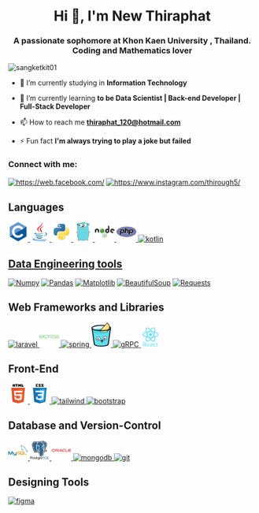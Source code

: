 <h1 align="center">Hi 👋, I'm New Thiraphat</h1>
<h3 align="center">A passionate sophomore at Khon Kaen University , Thailand. Coding and Mathematics lover</h3>
<img align='right' width='400' 

<p align="left"> <img src="https://komarev.com/ghpvc/?username=sangketkit01&label=Profile%20views&color=0e75b6&style=flat" alt="sangketkit01" /> </p>

- 🔭 I’m currently studying in **Information Technology**

- 🌱 I’m currently learning **to be Data Scientist | Back-end Developer | Full-Stack Developer**

- 📫 How to reach me **thiraphat_120@hotmail.com**

- ⚡ Fun fact **I'm always trying to play a joke but failed**

<h3 align="left">Connect with me:</h3>
<p align="left">
<a href="https://fb.com/https://web.facebook.com/" target="blank"><img align="center" src="https://raw.githubusercontent.com/rahuldkjain/github-profile-readme-generator/master/src/images/icons/Social/facebook.svg" alt="https://web.facebook.com/" height="30" width="40" /></a>
<a href="https://instagram.com/https://www.instagram.com/thirough5/" target="blank"><img align="center" src="https://raw.githubusercontent.com/rahuldkjain/github-profile-readme-generator/master/src/images/icons/Social/instagram.svg" alt="https://www.instagram.com/thirough5/" height="30" width="40" /></a>
</p>

<p align="left"> 
  <h2><strong>Languages</strong></h2>
  
<a href="https://www.cprogramming.com/" target="_blank" rel="noreferrer"> <img src="https://raw.githubusercontent.com/devicons/devicon/master/icons/c/c-original.svg" alt="c" width="40" height="40"/> </a>
<a href="https://www.java.com" target="_blank" rel="noreferrer"> <img src="https://raw.githubusercontent.com/devicons/devicon/master/icons/java/java-original.svg" alt="java" width="40" height="40"/> </a>
<a href="https://www.python.org" target="_blank" rel="noreferrer"> <img src="https://raw.githubusercontent.com/devicons/devicon/master/icons/python/python-original.svg" alt="python" width="40" height="40"/> </a> 
<a href="https://golang.org" target="_blank" rel="noreferrer"> <img src="https://raw.githubusercontent.com/devicons/devicon/master/icons/go/go-original.svg" alt="go" width="40" height="40"/> </a>
<a href="https://nodejs.org" target="_blank" rel="noreferrer"> <img src="https://raw.githubusercontent.com/devicons/devicon/master/icons/nodejs/nodejs-original-wordmark.svg" alt="nodejs" width="40" height="40"/> </a>
<a href="https://www.php.net" target="_blank" rel="noreferrer"> <img src="https://raw.githubusercontent.com/devicons/devicon/master/icons/php/php-original.svg" alt="php" width="40" height="40"/> </a>
<a href="https://kotlinlang.org" target="_blank" rel="noreferrer"> <img src="https://www.vectorlogo.zone/logos/kotlinlang/kotlinlang-icon.svg" alt="kotlin" width="30" height="30"/>
<!--- <a href="https://www.typescriptlang.org/" target="_blank" rel="noreferrer"> <img src="https://raw.githubusercontent.com/devicons/devicon/master/icons/typescript/typescript-original.svg" alt="typescript" width="40" height="40"/> </a> -->
<h2><strong>Data Engineering tools</strong></h2>
<a href="https://numpy.org/"target="_blank"><img src="https://upload.wikimedia.org/wikipedia/commons/1/1a/NumPy_logo.svg" width="60" alt="Numpy"></a>
<a href="https://pandas.pydata.org/"target="_blank"><img src="https://img.icons8.com/color/512/pandas.png" width="40"  alt="Pandas"></a>
<a href="https://matplotlib.org/"target="_blank"><img src="https://www.jumpingrivers.com/blog/customising-matplotlib/matplot_title_logo.png" width="60"  alt="Matplotlib"></a>
<a href="https://pypi.org/project/beautifulsoup4/"target="_blank"><img src="https://datascientest.com/en/files/2024/01/beautiful-soup.png" width="60"  alt="BeautifulSoup"></a>
<a href="https://pypi.org/project/requests/"target="_blank"><img src="https://upload.wikimedia.org/wikipedia/commons/a/aa/Requests_Python_Logo.png" width="40"  alt="Requests"></a>

<h2><strong>Web Frameworks and Libraries</strong></h2>
<a href="https://laravel.com/" target="_blank" rel="noreferrer"> <img src="https://upload.wikimedia.org/wikipedia/commons/thumb/9/9a/Laravel.svg/1969px-Laravel.svg.png" alt="laravel" width="40" height="40"/> </a> 
<a href="https://expressjs.com" target="_blank" rel="noreferrer"> <img src="/express.svg" style='color:white' alt="express" width="40" height="40"/> </a>
<a href="https://spring.io/" target="_blank" rel="noreferrer"> <img src="https://www.vectorlogo.zone/logos/springio/springio-icon.svg" alt="spring" width="40" height="40"/> 
<a href="https://gin-gonic.com/" target="_blank" rel="noreferrer"> <img src="https://raw.githubusercontent.com/gin-gonic/logo/master/color.png" alt="Gin" width="40" height="50"/> 
<a href="https://grpc.io/docs/languages/go/quickstart/" target="_blank" rel="noreferrer"> <img src="https://www.jetbrains.com/guide/assets/thumbnail-79141408.png" alt="gRPC" width="65" height="40"/>
<a href="https://reactjs.org/" target="_blank" rel="noreferrer"> <img src="https://raw.githubusercontent.com/devicons/devicon/master/icons/react/react-original-wordmark.svg" alt="react" width="40" height="40"/> </a>
<!-- <a href="https://angular.io" target="_blank" rel="noreferrer"> <img src="https://angular.io/assets/images/logos/angular/angular.svg" alt="angular" width="40" height="40"/> </a>
<a href="https://nextjs.org/" target="_blank" rel="noreferrer" class='st0'><img src="https://cdn.worldvectorlogo.com/logos/nextjs-2.svg" alt="nextjs" width="40" height="40" /></a>  -->


<h2><strong>Front-End</strong></h2>

<a href="https://www.w3.org/html/" target="_blank" rel="noreferrer"> <img src="https://raw.githubusercontent.com/devicons/devicon/master/icons/html5/html5-original-wordmark.svg" alt="html5" width="40" height="40"/> </a> 
<a href="https://www.w3schools.com/css/" target="_blank" rel="noreferrer"> <img src="https://raw.githubusercontent.com/devicons/devicon/master/icons/css3/css3-original-wordmark.svg" alt="css3" width="40" height="40"/> </a>
<a href="https://tailwindcss.com/" target="_blank" rel="noreferrer"> <img src="https://www.vectorlogo.zone/logos/tailwindcss/tailwindcss-icon.svg" alt="tailwind" width="40" height="40"/>
<a href="https://getbootstrap.com" target="_blank" rel="noreferrer"> <img src="https://upload.wikimedia.org/wikipedia/commons/b/b2/Bootstrap_logo.svg" alt="bootstrap" width="40" height="40"/> </a> 

<h2><strong>Database and Version-Control</strong></h2>

<a href="https://www.mysql.com/" target="_blank" rel="noreferrer"> <img src="https://raw.githubusercontent.com/devicons/devicon/master/icons/mysql/mysql-original-wordmark.svg" alt="mysql" width="40" height="40"/> </a> 
<a href="https://www.postgresql.org" target="_blank" rel="noreferrer"> <img src="https://raw.githubusercontent.com/devicons/devicon/master/icons/postgresql/postgresql-original-wordmark.svg" alt="postgresql" width="40" height="40"/> </a> 
<a href="https://www.oracle.com/" target="_blank" rel="noreferrer"> <img src="https://raw.githubusercontent.com/devicons/devicon/master/icons/oracle/oracle-original.svg" alt="oracle" width="40" height="40"/>
<a href="https://www.mongodb.com/" target="_blank" rel="noreferrer"> <img src="https://www.svgrepo.com/show/331488/mongodb.svg" alt="mongodb" width="40" height="40"/>
<a href="https://git-scm.com/" target="_blank" rel="noreferrer"> <img src="https://www.vectorlogo.zone/logos/git-scm/git-scm-icon.svg" alt="git" width="40" height="40"/> </a> 

<h2><strong>Designing Tools</strong></h2>
  
<a href="https://www.figma.com/" target="_blank" rel="noreferrer"> <img src="https://www.vectorlogo.zone/logos/figma/figma-icon.svg" alt="figma" width="40" height="40"/> </a>   

</p>


